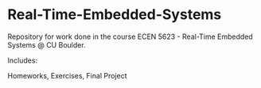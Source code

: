 # Real-Time-Embedded-Systems

Repository for work done in the course ECEN 5623 - Real-Time Embedded Systems @ CU Boulder.

Includes:

Homeworks,
Exercises,
Final Project
